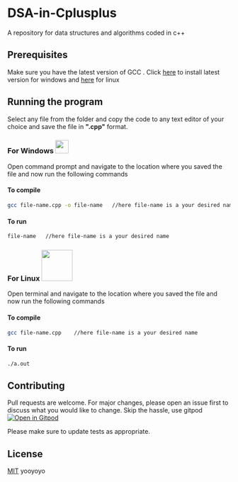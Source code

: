 # DSA-in-Cplusplus
A repository for  data structures and algorithms coded in c++
## Prerequisites
Make sure you have the latest version of GCC . Click [here](https://sourceforge.net/projects/mingw/) to install latest version for windows and [here](https://linuxize.com/post/how-to-install-gcc-on-ubuntu-20-04/) for linux

## Running the program

Select any file from the folder and copy the code to any text editor of your choice and save the file in **".cpp"** format.

### For Windows <img src="https://freepngimg.com/thumb/windows/24117-9-windows-pic-transparent-background.png" width="30px">
Open command prompt and
navigate to the location where you saved the file and now run the following commands  

#### To compile 
```bash
gcc file-name.cpp -o file-name   //here file-name is a your desired name 
```
#### To run
```bash
file-name   //here file-name is a your desired name 
```

### For Linux <img src="https://img.shields.io/badge/Linux-FCC624?style=for-the-badge&logo=linux&logoColor=black" width="70px">
Open terminal and
navigate to the location where you saved the file and now run the following commands  

#### To compile 
```bash
gcc file-name.cpp    //here file-name is a your desired name 
```
#### To run
```bash
./a.out
```

## Contributing
Pull requests are welcome. For major changes, please open an issue first to discuss what you would like to change.
Skip the hassle, use gitpod
[![Open in Gitpod](https://gitpod.io/button/open-in-gitpod.svg)](https://gitpod.io/#https://github.com/AnirudhDaya/DSA-in-Cplusplus)

Please make sure to update tests as appropriate.

## License
[MIT](https://choosealicense.com/licenses/mit/)
yooyoyo
